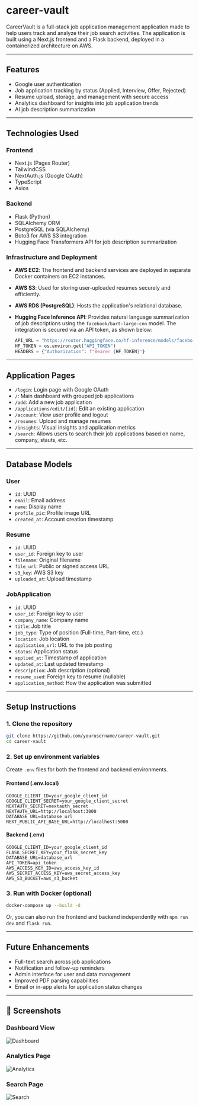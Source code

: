 # career-vault

CareerVault is a full-stack job application management application made to help users  track and analyze their job search activities. The application is built using a Next.js frontend and a Flask backend, deployed in a containerized architecture on AWS.

---

## Features

* Google user authentication
* Job application tracking by status (Applied, Interview, Offer, Rejected)
* Resume upload, storage, and management with secure access
* Analytics dashboard for insights into job application trends
* AI job description summarization

---

## Technologies Used

### Frontend

* Next.js (Pages Router)
* TailwindCSS
* NextAuth.js (Google OAuth)
* TypeScript
* Axios

### Backend

* Flask (Python)
* SQLAlchemy ORM
* PostgreSQL (via SQLAlchemy)
* Boto3 for AWS S3 integration
* Hugging Face Transformers API for job description summarization

### Infrastructure and Deployment

* **AWS EC2**: The frontend and backend services are deployed in separate Docker containers on EC2 instances.
* **AWS S3**: Used for storing user-uploaded resumes securely and efficiently.
* **AWS RDS (PostgreSQL)**: Hosts the application's relational database.
* **Hugging Face Inference API**: Provides natural language summarization of job descriptions using the `facebook/bart-large-cnn` model. The integration is secured via an API token, as shown below:

  ```python
  API_URL = "https://router.huggingface.co/hf-inference/models/facebook/bart-large-cnn"
  HF_TOKEN = os.environ.get("API_TOKEN")
  HEADERS = {"Authorization": f"Bearer {HF_TOKEN}"}
  ```

---

## Application Pages

* `/login`: Login page with Google OAuth
* `/`: Main dashboard with grouped job applications
* `/add`: Add a new job application
* `/applications/edit/[id]`: Edit an existing application
* `/account`: View user profile and logout
* `/resumes`: Upload and manage resumes
* `/insights`: Visual insights and application metrics
* `/search`: Allows users to search their job applications based on name, company, stauts, etc.

---

## Database Models

### User

* `id`: UUID
* `email`: Email address
* `name`: Display name
* `profile_pic`: Profile image URL
* `created_at`: Account creation timestamp

### Resume

* `id`: UUID
* `user_id`: Foreign key to user
* `filename`: Original filename
* `file_url`: Public or signed access URL
* `s3_key`: AWS S3 key
* `uploaded_at`: Upload timestamp

### JobApplication

* `id`: UUID
* `user_id`: Foreign key to user
* `company_name`: Company name
* `title`: Job title
* `job_type`: Type of position (Full-time, Part-time, etc.)
* `location`: Job location
* `application_url`: URL to the job posting
* `status`: Application status
* `applied_at`: Timestamp of application
* `updated_at`: Last updated timestamp
* `description`: Job description (optional)
* `resume_used`: Foreign key to resume (nullable)
* `application_method`: How the application was submitted

---

## Setup Instructions

### 1. Clone the repository

```bash
git clone https://github.com/yourusername/career-vault.git
cd career-vault
```

### 2. Set up environment variables

Create `.env` files for both the frontend and backend environments.

#### Frontend (.env.local)

```
GOOGLE_CLIENT_ID=your_google_client_id
GOOGLE_CLIENT_SECRET=your_google_client_secret
NEXTAUTH_SECRET=nextauth_secret
NEXTAUTH_URL=http://localhost:3000
DATABASE_URL=database_url
NEXT_PUBLIC_API_BASE_URL=http://localhost:5000
```

#### Backend (.env)

```
GOOGLE_CLIENT_ID=your_google_client_id
FLASK_SECRET_KEY=your_flask_secret_key
DATABASE_URL=database_url
API_TOKEN=api_token
AWS_ACCESS_KEY_ID=aws_access_key_id
AWS_SECRET_ACCESS_KEY=aws_secret_access_key
AWS_S3_BUCKET=aws_s3_bucket

```

### 3. Run with Docker (optional)

```bash
docker-compose up --build -d
```

Or, you can also run the frontend and backend independently with `npm run dev` and `flask run`.

---

## Future Enhancements

* Full-text search across job applications
* Notification and follow-up reminders
* Admin interface for user and data management
* Improved PDF parsing capabilities
* Email or in-app alerts for application status changes

---

## 📸 Screenshots

### Dashboard View
![Dashboard](./frontend/public/screenshot1.png)

### Analytics Page
![Analytics](./frontend/public/screenshot2.png)

### Search Page
![Search](./frontend/public/screenshot3.png)

